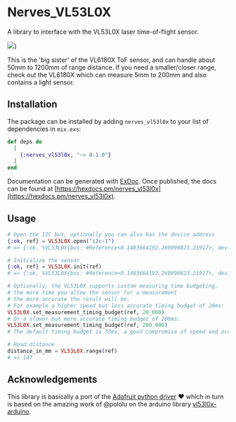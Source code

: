 # Nerves_VL53L0X

A library to interface with the VL53L0X laser time-of-flight sensor.

[![](https://cdn-shop.adafruit.com/970x728/3317-15.jpg)](https://www.adafruit.com/product/3317))

This is the 'big sister' of the VL6180X ToF sensor, and can handle about 50mm to 1200mm of range distance. If you need a smaller/closer range, check out the VL6180X which can measure 5mm to 200mm and also contains a light sensor.

## Installation

The package can be installed by adding `nerves_vl53l0x` to your list of dependencies in `mix.exs`:

```elixir
def deps do
  [
    {:nerves_vl53l0x, "~> 0.1.0"}
  ]
end
```

Documentation can be generated with [ExDoc](https://github.com/elixir-lang/ex_doc). Once published, the docs can be found at [https://hexdocs.pm/nerves_vl53l0x](https://hexdocs.pm/nerves_vl53l0x).

## Usage

```elixir
# Open the I2C bus, optionally you can also bas the device address
{:ok, ref} = VL53L0X.open("i2c-1")
# => {:ok, %VL53L0X{bus: #Reference<0.1403664192.269090823.21917>, device: 41, stop_variable: nil}}

# Initialize the sensor
{:ok, ref} = VL53L0X.init(ref)
# => {:ok, %VL53L0X{bus: #Reference<0.1403664192.269090823.21917>, device: 41, stop_variable: 0x29}}

# Optionally, the VL53L0X supports custom measuring time budgeting,
# the more time you allow the sensor for a measurement
# the more accurate the result will be.
# For example a higher speed but less accurate timing budget of 20ms:
VL53L0X.set_measurement_timing_budget(ref, 20_000)
# Or a slower but more accurate timing budget of 200ms:
VL53L0X.set_measurement_timing_budget(ref, 200_000)
# The default timing budget is 33ms, a good compromise of speed and accuracy.

# Read distance
distance_in_mm = VL53L0X.range(ref)
# => 147
```

## Acknowledgements

This library is basically a port of the [Adafruit python driver](https://github.com/adafruit/Adafruit_CircuitPython_VL53L0X) :heart: which in turn is based on the amazing work of @pololu on the arduino library [vl53l0x-arduino](https://github.com/pololu/vl53l0x-arduino).
